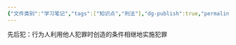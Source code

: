 ```yaml
---
{"文件类别":"学习笔记","tags":["知识点","刑法"],"dg-publish":true,"permalink":"/学习笔记studyup/刑总/先后犯/","dgPassFrontmatter":true,"created":"2024-11-03T13:14:54.656+08:00","updated":"2024-11-03T13:15:12.762+08:00"}
---
```


先后犯：行为人利用他人犯罪时创造的条件相继地实施犯罪